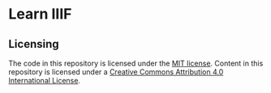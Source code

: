 # Learn IIIF


## Licensing

The code in this repository is licensed under the [MIT license](https://opensource.org/licenses/MIT). Content in this repository is licensed under a [Creative Commons Attribution 4.0 International License](http://creativecommons.org/licenses/by/4.0). 
